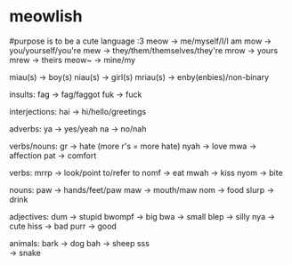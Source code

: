 # meowlish

#purpose is to be a cute language :3
meow    -> me/myself/I/I am
mow     -> you/yourself/you're
mew     -> they/them/themselves/they're
mrow    -> yours
mrew    -> theirs
meow~   -> mine/my

miau(s)     -> boy(s)
niau(s)     -> girl(s)
mriau(s)    -> enby(enbies)/non-binary

insults:
fag     -> fag/faggot
fuk     -> fuck

interjections:
hai     -> hi/hello/greetings

adverbs:
ya      -> yes/yeah
na      -> no/nah

verbs/nouns:
gr      -> hate (more r's = more hate)
nyah    -> love
mwa     -> affection
pat     -> comfort

verbs:
mrrp    -> look/point to/refer to
nomf    -> eat
mwah    -> kiss
nyom    -> bite

nouns:
paw     -> hands/feet/paw
maw     -> mouth/maw
nom     -> food
slurp   -> drink

adjectives:
dum     -> stupid
bwompf  -> big
bwa     -> small
blep    -> silly
nya     -> cute
hiss    -> bad
purr    -> good

animals:
bark    -> dog
bah     -> sheep
sss    
-> snake
